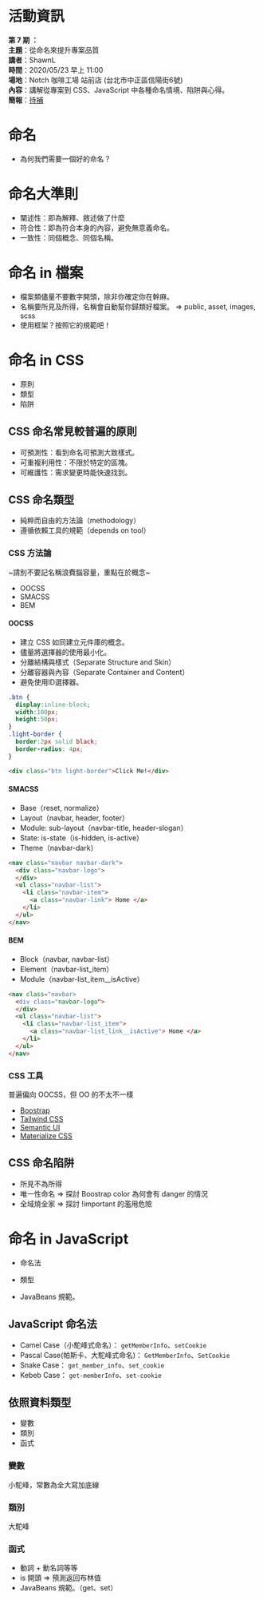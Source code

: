 # 活動資訊

**第 7 期 ：**<br>
**主題**：從命名來提升專案品質<br>
**講者**：ShawnL<br>
**時間**：2020/05/23 早上 11:00<br>
**場地**：Notch 咖啡工場 站前店 (台北市中正區信陽街6號) <br>
**內容**：講解從專案到 CSS、JavaScript 中各種命名情境、陷阱與心得。 <br>
**簡報**：[待補]()

# 命名
- 為何我們需要一個好的命名？

# 命名大準則
- 闡述性：即為解釋、敘述做了什麼
- 符合性：即為符合本身的內容，避免無意義命名。
- 一致性：同個概念、同個名稱。


# 命名 in 檔案
- 檔案類儘量不要數字開頭，除非你確定你在幹麻。
- 名稱要所見及所得，名稱會自動幫你歸類好檔案。 => public, asset, images, scss
- 使用框架？按照它的規範吧！

# 命名 in CSS
- 原則
- 類型
- 陷阱

## CSS 命名常見較普遍的原則
- 可預測性：看到命名可預測大致樣式。
- 可重複利用性：不限於特定的區塊。
- 可維護性：需求變更時能快速找到。

## CSS 命名類型
- 純粹而自由的方法論（methodology）
- 遵循依賴工具的規範（depends on tool）

### CSS 方法論
~請別不要記名稱浪費腦容量，重點在於概念~
- OOCSS
- SMACSS
- BEM

#### OOCSS
- 建立 CSS 如同建立元件庫的概念。
- 儘量將選擇器的使用最小化。
- 分離結構與樣式（Separate Structure and Skin）
- 分離容器與內容（Separate Container and Content）
- 避免使用ID選擇器。

```css
.btn {
  display:inline-block;
  width:100px;
  height:50px;
}
.light-border {
  border:2px solid black;
  border-radius: 4px;
}
```

```html
<div class="btn light-border">Click Me!</div>
```

#### SMACSS
- Base（reset, normalize）
- Layout（navbar, header, footer）
- Module: sub-layout（navbar-title, header-slogan）
- State: is-state（is-hidden, is-active）
- Theme（navbar-dark）

```html
<nav class="navbar navbar-dark">
  <div class="navbar-logo">
  </div>
  <ul class="navbar-list">
    <li class="navbar-item">
      <a class="navbar-link"> Home </a>
    </li>
  </ul>
</nav>
```

#### BEM
- Block（navbar, navbar-list）
- Element（navbar-list_item）
- Module（navbar-list_item__isActive）

```html
<nav class="navbar>
  <div class="navbar-logo">
  </div>
  <ul class="navbar-list">
    <li class="navbar-list_item">
      <a class="navbar-list_link__isActive"> Home </a>
    </li>
  </ul>
</nav>
```

### CSS 工具
普遍偏向 OOCSS，但 OO 的不太不一樣
- [Boostrap](https://getbootstrap.com/)
- [Tailwind CSS](https://tailwindcss.com/)
- [Semantic UI](https://semantic-ui.com/)
- [Materialize CSS](https://materializecss.com/) 

## CSS 命名陷阱
- 所見不為所得
- 唯一性命名 => 探討 Boostrap color 為何會有 danger 的情況
- 全域燒全家 => 探討 !important 的濫用危險

# 命名 in JavaScript
- 命名法
- 類型


- JavaBeans 規範。

## JavaScript 命名法
- Camel Case（小駝峰式命名）： `getMemberInfo`、`setCookie`
- Pascal Case(帕斯卡、大駝峰式命名)： `GetMemberInfo`、`SetCookie`
- Snake Case： `get_member_info`、`set_cookie`
- Kebeb Case： `get-memberInfo`、`set-cookie`

## 依照資料類型
- 變數
- 類別
- 函式

### 變數
小駝峰，常數為全大寫加底線

### 類別
大駝峰

### 函式
- 動詞 + 動名詞等等
- is 開頭 => 預測返回布林值
- JavaBeans 規範。（get、set）
